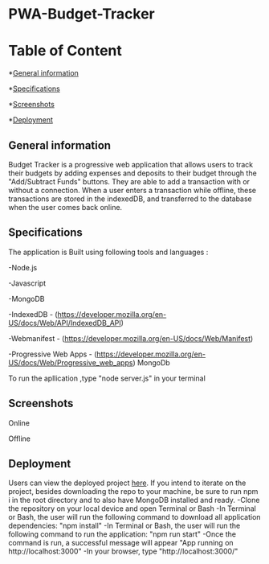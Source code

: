 # PWA-Budget-Tracker


# Table of Content
*[General information](#general-information)

*[Specifications](#specifications)

*[Screenshots](#screenshots)

*[Deployment](#deployment)


## General information
Budget Tracker is a progressive web application that allows users to track their budgets by adding expenses and deposits to their budget through the "Add/Subtract Funds" buttons. They are able to add a transaction with or without a connection. When a user enters a transaction while offline, these transactions are stored in the indexedDB, and transferred to the database when the user comes back online.

## Specifications

The application is Built using following tools and languages :

 -Node.js

 -Javascript

-MongoDB

-IndexedDB - (https://developer.mozilla.org/en-US/docs/Web/API/IndexedDB_API)

-Webmanifest - (https://developer.mozilla.org/en-US/docs/Web/Manifest)

-Progressive Web Apps - (https://developer.mozilla.org/en-US/docs/Web/Progressive_web_apps)
MongoDb

To run the apllication ,type "node server.js" in your terminal

## Screenshots

Online 

Offline


## Deployment

Users can view the deployed project [here](). 
If you intend to iterate on the project, besides downloading the repo to your machine, be sure to run npm i in the root directory and to also have MongoDB installed and ready.
-Clone the repository on your local device and open Terminal or Bash
-In Terminal or Bash, the user will run the following command to download all application dependencies: "npm install"
-In Terminal or Bash, the user will run the following command to run the application: "npm run start"
-Once the command is run, a successful message will appear "App running on http://localhost:3000"
-In your browser, type "http://localhost:3000/"




